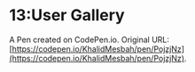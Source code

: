 # 13:User Gallery

A Pen created on CodePen.io. Original URL: [https://codepen.io/KhalidMesbah/pen/PojzjNz](https://codepen.io/KhalidMesbah/pen/PojzjNz).


